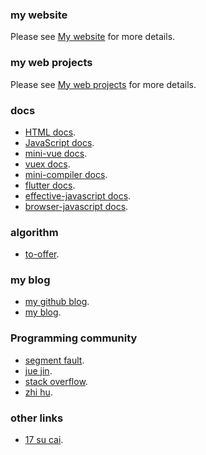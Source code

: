 ### my website

Please see [My website](https://www.eveningwater.com/) for more details.

### my web projects

Please see [My web projects](https://www.eveningwater.com/my-web-projects/home/) for more details.

### docs

* [HTML docs](https://www.eveningwater.com/docs/index.html?type=html).
* [JavaScript docs](https://www.eveningwater.com/docs/index.html?type=javascript).
* [mini-vue docs](https://www.eveningwater.com/docs/index.html?type=mini-vue).
* [vuex docs](https://www.eveningwater.com/docs/index.html?type=vuex-code).
* [mini-compiler docs](https://www.eveningwater.com/docs/index.html?type=mini-compiler).
* [flutter docs](https://www.eveningwater.com/docs/index.html?type=flutter).
* [effective-javascript docs](https://www.eveningwater.com/docs/index.html?type=effective-javascript).
* [browser-javascript docs](https://www.eveningwater.com/docs/index.html?type=browser).

### algorithm

* [to-offer](https://eveningwater.github.io/to-offer/).

### my blog

* [my github blog](https://eveningwater.github.io/).
* [my blog](https://www.cnblogs.com/eveningwater/).

### Programming community

* [segment fault](https://segmentfault.com/u/xishui_5ac9a340a5484).
* [jue jin](https://juejin.cn/user/4054654613988718).
* [stack overflow](https://stackoverflow.com/users/10505577/eveningwater).
* [zhi hu](https://www.zhihu.com/people/eveningwater).

### other links

* [17 su cai](https://www.17sucai.com/user/800544).






